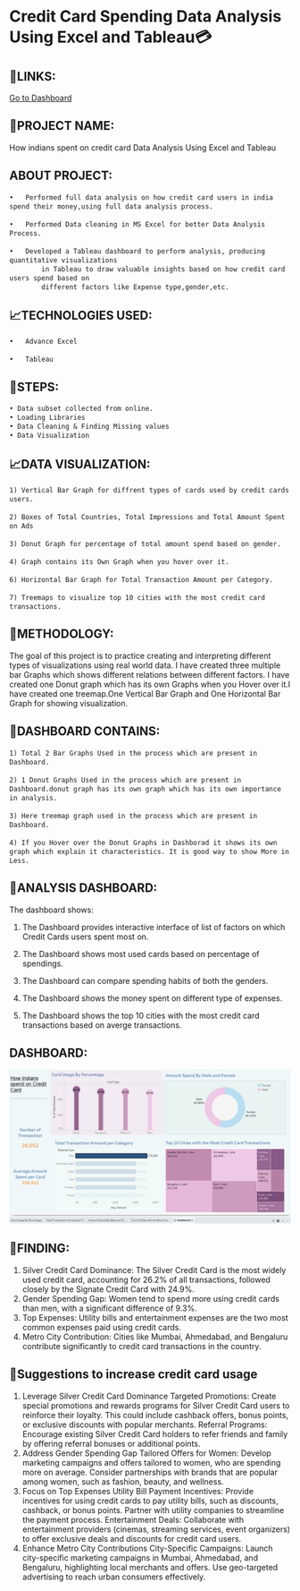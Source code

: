 # Credit Card Spending Data Analysis Using Excel and Tableau💳

## 🧷LINKS:


[Go to Dashboard](https://public.tableau.com/authoring/HowIndiansspendoncreditcard/Dashboard1#1)

## 📍PROJECT NAME:

How indians spent on credit card Data Analysis Using Excel and Tableau

## ABOUT PROJECT:

    •	Performed full data analysis on how credit card users in india spend their money,using full data analysis process.

    •	Performed Data cleaning in MS Excel for better Data Analysis Process.

    •	Developed a Tableau dashboard to perform analysis, producing quantitative visualizations 
            in Tableau to draw valuable insights based on how credit card users spend based on 
            different factors like Expense type,gender,etc.
            

## 📈TECHNOLOGIES USED:

    •	Advance Excel

    •	Tableau

## 📍STEPS:

    • Data subset collected from online.
    • Loading Libraries
    • Data Cleaning & Finding Missing values
    • Data Visualization
    
 
## 📈DATA VISUALIZATION:

    1) Vertical Bar Graph for diffrent types of cards used by credit cards users.

    2) Boxes of Total Countries, Total Impressions and Total Amount Spent on Ads

    3) Donut Graph for percentage of total amount spend based on gender.

    4) Graph contains its Own Graph when you hover over it.

    6) Horizontal Bar Graph for Total Transaction Amount per Category.

    7) Treemaps to visualize top 10 cities with the most credit card transactions.

## 📍METHODOLOGY:

The goal of this project is to practice creating and interpreting different types of visualizations using real world data. I have created three multiple bar Graphs 
which shows different relations between different factors. I have created one Donut graph which has its own Graphs when you Hover over it.I have created one treemap.One Vertical Bar Graph and One Horizontal Bar Graph for showing visualization.

## 📍DASHBOARD CONTAINS:

    1) Total 2 Bar Graphs Used in the process which are present in Dashboard.

    2) 1 Donut Graphs Used in the process which are present in Dashboard.donut graph has its own graph which has its own importance in analysis.

    3) Here treemap graph used in the process which are present in Dashboard.

    4) If you Hover over the Donut Graphs in Dashborad it shows its own graph which explain it characteristics. It is good way to show More in Less.

## 📍ANALYSIS DASHBOARD:

The dashboard shows:

   1) The Dashboard provides interactive interface of list of factors on which Credit Cards users spent most on.
   
   2) The Dashboard shows most used cards based on percentage of spendings.
    
   3) The Dashboard can compare spending habits of both the genders.
    
   4) The Dashboard shows the money spent on different type of expenses.
    
   5) The Dashboard shows the top 10 cities with the most credit card transactions based on averge transactions.
 
## DASHBOARD:

![Dashboard ](https://github.com/devank99/How-Indians-Spend-on-Credit-Card-Tableau-Dashboard-/blob/main/Tableau%20Dashboard.png)


## 📍FINDING:

1) Silver Credit Card Dominance: The Silver Credit Card is the most widely used credit card, accounting for 26.2% of all transactions, followed closely by the Signate Credit Card with 
   24.9%.
2) Gender Spending Gap: Women tend to spend more using credit cards than men, with a significant difference of 9.3%.
3) Top Expenses: Utility bills and entertainment expenses are the two most common expenses paid using credit cards.
4) Metro City Contribution: Cities like Mumbai, Ahmedabad, and Bengaluru contribute significantly to credit card transactions in the country.

## 📍Suggestions to increase credit card usage

1. Leverage Silver Credit Card Dominance
Targeted Promotions: Create special promotions and rewards programs for Silver Credit Card users to reinforce their loyalty. This could include cashback offers, bonus points, or exclusive discounts with popular merchants.
Referral Programs: Encourage existing Silver Credit Card holders to refer friends and family by offering referral bonuses or additional points.
2. Address Gender Spending Gap
Tailored Offers for Women: Develop marketing campaigns and offers tailored to women, who are spending more on average. Consider partnerships with brands that are popular among women, such as fashion, beauty, and wellness.
3. Focus on Top Expenses
Utility Bill Payment Incentives: Provide incentives for using credit cards to pay utility bills, such as discounts, cashback, or bonus points. Partner with utility companies to streamline the payment process.
Entertainment Deals: Collaborate with entertainment providers (cinemas, streaming services, event organizers) to offer exclusive deals and discounts for credit card users.
4. Enhance Metro City Contributions
City-Specific Campaigns: Launch city-specific marketing campaigns in Mumbai, Ahmedabad, and Bengaluru, highlighting local merchants and offers. Use geo-targeted advertising to reach urban consumers effectively.




